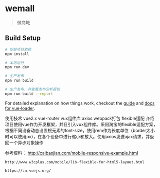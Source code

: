 # wemall

> 微商城

## Build Setup

``` bash
# 安装项目依赖
npm install

# 本地运行
npm run dev

# 生产发布
npm run build

# 生产发布，并查看发布分析报告
npm run build --report
```

For detailed explanation on how things work, checkout the [guide](http://vuejs-templates.github.io/webpack/) and [docs for vue-loader](http://vuejs.github.io/vue-loader).

使用技术
    vue2.x
    vue-router
    vux组件库
    axios
    webpack打包
    flexible适配
介绍
 	项目使用vue作为开发框架，并且引入vux组件库。采用淘宝的flexible适配方案，根据不同设备动态设置根元素的font-size，使用rem作为长度单位（border太小时可以使用px），在各个设备中进行缩小和放大。使用axios发送ajax请求，并返回一个异步对象操作

 参考资料：
 	http://caibaojian.com/mobile-responsive-example.html

 	http://www.w3cplus.com/mobile/lib-flexible-for-html5-layout.html

 	https://cn.vuejs.org/
